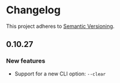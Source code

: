 # Changelog

This project adheres to [Semantic Versioning](http://semver.org/spec/v2.0.0.html).

## 0.10.27

### New features

- Support for a new CLI option: `--clear`